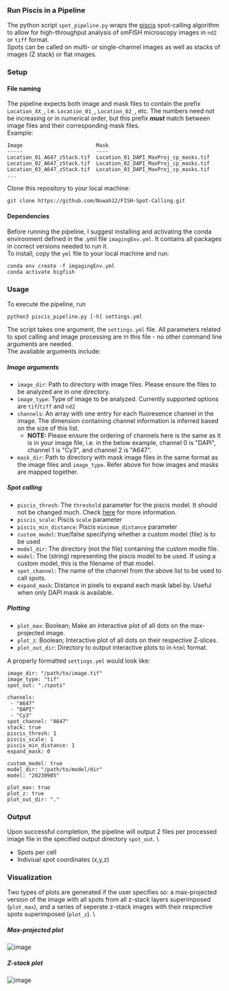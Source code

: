 ### Run Piscis in a Pipeline
The python script `spot_pipeline.py` wraps the [piscis](https://github.com/zjniu/Piscis) spot-calling algorithm to allow for high-throughput analysis of smFISH microscopy images in `nd2` or `tiff` format. \
Spots can be called on multi- or single-channel images as well as stacks of images (Z stack) or flat images. 

### Setup
#### File naming
The pipeline expects both image and mask files to contain the prefix `Location_XX_`, i.e. `Location_01_`, `Location_02_`, etc. The numbers need not be increasing or in numerical order, but this prefix **_must_** match between image files and their corresponding mask files. \
Example:
```
Image                        Mask
-----                        ----   
Location_01_A647_zStack.tif  Location_01_DAPI_MaxProj_cp_masks.tif 
Location_02_A647_zStack.tif  Location_02_DAPI_MaxProj_cp_masks.tif
Location_03_A647_zStack.tif  Location_03_DAPI_MaxProj_cp_masks.tif
...
```
Clone this repository to your local machine:
```
git clone https://github.com/Nuwah12/FISH-Spot-Calling.git
```
#### Dependencies 
Before running the pipeline, I suggest installing and activating the conda environment defined in the .yml file `imagingEnv.yml`. It contains all packages in correct versions needed to run it. \
To install, copy the `yml` file to your local machine and run: 
```
conda env create -f imgagingEnv.yml
conda activate bigfish
```

### Usage
To execute the pipeline, run
```
python3 piscis_pipeline.py [-h] settings.yml
```
The script takes one argument, the `settings.yml` file. All parameters related to spot calling and image processing are in this file - no other command line arguments are needed. \
The available arguments include:
##### Image arguments
* `image_dir`: Path to directory with image files. Please ensure the files to be analyzed are in one directory.
* `image_type`: Type of image to be analyzed. Currently supported options are `tif`/`tiff` and `nd2`
* `channels`: An array with one entry for each fluoresence channel in the image. The dimension containing channel information is inferred based on the size of this list.
  * **NOTE:** Please ensure the ordering of channels here is the same as it is in your image file, i.e. in the below example, channel 0 is "DAPI", channel 1 is "Cy3", and channel 2 is "A647".
* `mask_dir`: Path to directory with mask image files in the same format as the image files and `image_type`. Refer above for how images and masks are mapped together.
##### Spot calling 
* `piscis_thresh`: The `threshold` parameter for the piscis model. It should not be changed much. Check [here](https://pmc.ncbi.nlm.nih.gov/articles/PMC10862914/) for more information.
* `piscis_scale`: Piscis `scale` parameter
* `piscis_min_distance`: Piscis `minimum_distance` parameter
* `custom_model`: true/false specifying whether a custom model (file) is to be used
* `model_dir`: The directory (not the file) containing the custom modle file.
* `model`: The (string) representing the piscis model to be used. If using a custom model, this is the filename of that model.
* `spot_channel`: The name of the channel from the above list to be used to call spots.
* `expand_mask`: Distance in pixels to expand each mask label by. Useful when only DAPI mask is available.
##### Plotting
* `plot_max`: Boolean; Make an interactive plot of all dots on the max-projected image.
* `plot_z`: Boolean; Interactive plot of all dots on their respective Z-slices.
* `plot_out_dir`: Directory to output interactive plots to in `html` format.

A properly formatted `settings.yml` would look like:
```
image_dir: "/path/to/image.tif"              
image_type: "tif"             
spot_out: "./spots"   

channels:                   
 - "A647"
 - "DAPI"
 - "Cy3"
spot_channel: "A647"        
stack: true                   
piscis_thresh: 1              
piscis_scale: 1                
piscis_min_distance: 1
expand_mask: 0        

custom_model: true
model_dir: "/path/to/model/dir"
model: "20230905"         

plot_max: true             
plot_z: true                    
plot_out_dir: "."        
```
### Output
Upon successful completion, the pipeline will output 2 files per processed image file in the specified output directory `spot_out`. \
* Spots per cell
* Indiviual spot coordinates (x,y,z)
### Visualization
Two types of plots are generated if the user specifies so: a max-projected version of the image with all spots from all z-stack layers superimposed (`plot_max`), and a series of seperate z-stack images with their respective spots superimposed (`plot_z`). \
##### Max-projected plot
![image](https://github.com/user-attachments/assets/5daad508-fa36-4fc9-a32a-6f56a00aa165)

##### Z-stack plot
![image](https://github.com/user-attachments/assets/06de645e-aeb4-44ca-9fd8-a52336c84140)
